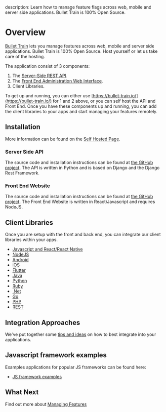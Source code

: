description: Learn how to manage feature flags across web, mobile and server side applications. Bullet Train is 100% Open Source.

# Overview

[Bullet Train](https://bullet-train.io/) lets you manage features across web, mobile and server side applications. Bullet Train is 100% Open Source. Host yourself or let us take care of the hosting.

The application consist of 3 components:

1. The [Server-Side REST API](https://github.com/BulletTrainHQ/Bullet-Train-API).
2. The [Front End Administration Web Interface](https://github.com/BulletTrainHQ/Bullet-Train-Frontend).
3. Client Libraries.

To get up and running, you can either use [https://bullet-train.io/](https://bullet-train.io/) for 1 and 2 above, or you can self host the API and Front End. Once you have these components up and running, you can add the client libraries to your apps and start managing your features remotely.

## Installation

More information can be found on the [Self Hosted Page](/self-hosting).

### Server Side API

The source code and installation instructions can be found at [the GitHub project](https://github.com/BulletTrainHQ/Bullet-Train-API). The API is written in Python and is based on Django and the Django Rest Framework.

### Front End Website

The source code and installation instructions can be found at [the GitHub project](https://github.com/BulletTrainHQ/Bullet-Train-Frontend). The Front End Website is written in React/Javascript and requires NodeJS.

## Client Libraries

Once you are setup with the front and back end, you can integrate our client libraries within your apps.

* [Javascript and React/React Native](/clients/javascript/)
* [NodeJS](/clients/node/)
* [Android](/clients/android/)
* [iOS](/clients/ios/)
* [Flutter](/clients/flutter/)
* [Java](/clients/java/)
* [Python](/clients/python/)
* [Ruby](/clients/ruby/)
* [.Net](/clients/dotnet/)
* [Go](/clients/go/)
* [PHP](/clients/php/)
* [REST](/clients/rest/)

## Integration Approaches

We've put together some [tips and ideas](integration-approaches.md) on how to best integrate into your applications. 

## Javascript framework examples

Examples applications for popular JS frameworks can be found here:

* [JS framework examples](https://github.com/BulletTrainHQ/bullet-train-js-client/tree/master/examples)

## What Next

Find out more about [Managing Features](managing-features.md)
